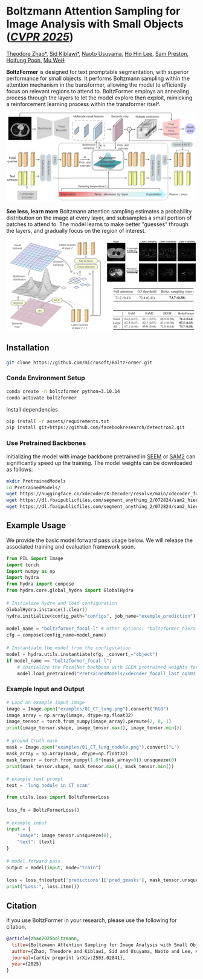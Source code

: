 # **Boltzmann Attention Sampling for Image Analysis with Small Objects** ([*CVPR 2025*](https://arxiv.org/abs/2503.02841))

[Theodore Zhao*](https://theodore-zhao.github.io/theozhao/), [Sid Kiblawi*](https://sidkiblawi.github.io/about/), [Naoto Usuyama](https://www.microsoft.com/en-us/research/people/naotous/), [Ho Hin Lee](https://scholar.google.com/citations?user=BsBdSpoAAAAJ&hl=en), [Sam Preston](https://scholar.google.com/citations?hl=en&user=E4FUfrsAAAAJ), [Hoifung Poon](https://scholar.google.com/citations?user=yqqmVbkAAAAJ&hl=en), [Mu Wei‡](https://www.linkedin.com/in/mu-wei-038a3849/)


**BoltzFormer** is designed for text promptable segmentation, with superior performance for small objects. It performs Boltzmann sampling within the attention mechanism in the transformer, allowing the model to efficiently focus on relevant regions to attend to. BoltzFormer employs an annealing process through the layers to let the model explore then exploit, mimicking a reinforcement learning process within the transformer itself.

<img src='assets/Model.png' width=750 alt="Architecture diagram of BoltzFormer showing the transformer model with Boltzmann attention sampling mechanism">

**See less, learn more**
Boltzmann attention sampling estimates a probability distribution on the image at every layer, and subsamples a small portion of patches to attend to. The model learns to make better "guesses" through the layers, and gradually focus on the region of interest.

<img src='assets/AttentionSampling.png' width=750 alt="Visualization of Boltzmann attention sampling process showing how the model progressively focuses on regions of interest through different layers">

## Installation
```sh
git clone https://github.com/microsoft/BoltzFormer.git
```

### Conda Environment Setup
```sh
conda create -n boltzformer python=3.10.14
conda activate boltzformer
```

Install dependencies
```sh
pip install -r assets/requirements.txt
pip install git+https://github.com/facebookresearch/detectron2.git
```

### Use Pretrained Backbones
Initializing the model with image backbone pretrained in [SEEM](https://github.com/UX-Decoder/Segment-Everything-Everywhere-All-At-Once) or [SAM2](https://github.com/facebookresearch/sam2) can significantly speed up the training. The model weights can be downloaded as follows:

```sh
mkdir PretrainedModels
cd PretrainedModels/
wget https://huggingface.co/xdecoder/X-Decoder/resolve/main/xdecoder_focall_last_oq101.pt
wget https://dl.fbaipublicfiles.com/segment_anything_2/072824/sam2_hiera_small.pt
wget https://dl.fbaipublicfiles.com/segment_anything_2/072824/sam2_hiera_base_plus.pt
```

## Example Usage
We provide the basic model forward pass usage below. We will release the associated training and evaluation framework soon.

```python
from PIL import Image
import torch
import numpy as np
import hydra
from hydra import compose
from hydra.core.global_hydra import GlobalHydra

# Initialize Hydra and load configuration
GlobalHydra.instance().clear()
hydra.initialize(config_path="configs", job_name="example_prediction")

model_name = "boltzformer_focal-l" # other options: "boltzformer_hiera-s", "boltzformer_hiera-bp"
cfg = compose(config_name=model_name)

# Instantiate the model from the configuration
model = hydra.utils.instantiate(cfg, _convert_="object")
if model_name == "boltzformer_focal-l":
    # initialize the FocalNet backbone with SEEM pretrained weights for easier finetuning
    model.load_pretrained("PretrainedModels/xdecoder_focall_last_oq101.pt")
```

### Example Input and Output
```python
# Load an example input image
image = Image.open("examples/01_CT_lung.png").convert("RGB")
image_array = np.array(image, dtype=np.float32)
image_tensor = torch.from_numpy(image_array).permute(2, 0, 1)
print(image_tensor.shape, image_tensor.max(), image_tensor.min())

# ground truth mask
mask = Image.open("examples/01_CT_lung_nodule.png").convert("L")
mask_array = np.array(mask, dtype=np.float32)
mask_tensor = torch.from_numpy(1.0*(mask_array>0)).unsqueeze(0)
print(mask_tensor.shape, mask_tensor.max(), mask_tensor.min())

# example text prompt
text = 'lung nodule in CT scan'
```

```python
from utils.loss import BoltzFormerLoss

loss_fn = BoltzFormerLoss()

# example input
input = {
    "image": image_tensor.unsqueeze(0),
    "text": [text]
}

# model forward pass
output = model(input, mode="train")

loss = loss_fn(output['predictions']['pred_gmasks'], mask_tensor.unsqueeze(0))
print("Loss:", loss.item())
```


## Citation
If you use BoltzFormer in your research, please use the following for citation.
```bibtex
@article{zhao2025boltzmann,
  title={Boltzmann Attention Sampling for Image Analysis with Small Objects},
  author={Zhao, Theodore and Kiblawi, Sid and Usuyama, Naoto and Lee, Ho Hin and Preston, Sam and Poon, Hoifung and Wei, Mu},
  journal={arXiv preprint arXiv:2503.02841},
  year={2025}
}
```

